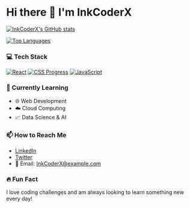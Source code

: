 # Hi there 👋 I'm InkCoderX

[![InkCoderX's GitHub stats](https://github-readme-stats.vercel.app/api?username=InkCoderX&show_icons=true&theme=radical)](https://github.com/anuraghazra/github-readme-stats)

[![Top Languages](https://github-readme-stats.vercel.app/api/top-langs/?username=InkCoderX&layout=compact&theme=radical)](https://github.com/anuraghazra/github-readme-stats)

### 💻 Tech Stack
[![React](https://readme-components.vercel.app/api?component=logo&logo=react&text=false&animation=spin)](https://reactjs.org/)
[![CSS Progress](https://readme-components.vercel.app/api?component=linearprogress&skill=css&value=70)](https://github.com/harish-sethuraman/readme-components)
[![JavaScript](https://readme-components.vercel.app/api?component=logo&logo=javascript)](https://developer.mozilla.org/en-US/docs/Web/JavaScript)

### 🌱 Currently Learning
- 🌐 Web Development
- ☁️ Cloud Computing
- 📈 Data Science & AI

### 📫 How to Reach Me
- [LinkedIn](https://www.linkedin.com/in/InkCoderX)
- [Twitter](https://twitter.com/InkCoderX)
- 📧 Email: InkCoderX@example.com

### 🔥 Fun Fact
I love coding challenges and am always looking to learn something new every day!


